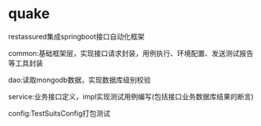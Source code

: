 # quake
restassured集成springboot接口自动化框架

common:基础框架层，实现接口请求封装，用例执行、环境配置、发送测试报告等工具封装

dao:读取mongodb数据，实现数据库级别校验

service:业务接口定义，impl实现测试用例编写(包括接口业务数据库结果的断言)

config:TestSuitsConfig打包测试
